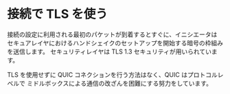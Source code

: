 # 接続で TLS を使う

接続の設定に利用される最初のパケットが到着するとすぐに、イニシエータは
セキュアレイヤにおけるハンドシェイクのセットアップを開始する暗号の枠組みを送信します。
セキュリティレイヤは TLS 1.3 セキュリティが用いられています。

TLS を使用せずに QUIC コネクションを行う方法はなく、QUIC はプロトコルレベルで
ミドルボックスによる通信の改ざんを困難にする努力をしています。
